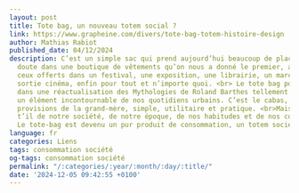 ```yaml
---
layout: post
title: Tote bag, un nouveau totem social ?
link: https://www.grapheine.com/divers/tote-bag-totem-histoire-design
author: Mathias Rabiot
published_date: 04/12/2024
description: C’est un simple sac qui prend aujourd’hui beaucoup de place. C’est sans
  doute dans une boutique de vêtements qu’on nous a donné le premier, avant que s’accumulent
  ceux offerts dans un festival, une exposition, une librairie, un marché bio, une
  sortie cinéma, enfin pour tout et n’importe quoi. <br> Le tote bag pourrait s’inscrire
  dans une réactualisation des Mythologies de Roland Barthes tellement il est devenu
  un élément incontournable de nos quotidiens urbains. C’est le cabas, le filet à
  provisions de la grand-mère, simple, utilitaire et pratique. <br>Mais que raconte
  t’il de notre société, de notre époque, de nos habitudes et de nos comportements ?
  Le tote-bag est devenu un pur produit de consommation, un totem sociétal.
language: fr
categories: Liens
tags: consommation société
og-tags: consommation société
permalink: "/:categories/:year/:month/:day/:title/"
date: '2024-12-05 09:42:55 +0100'
---
```

